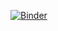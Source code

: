 [![Binder](https://mybinder.org/badge_logo.svg)](https://mybinder.org/v2/gh/RoaldSchuring/Modeling-Football-Aging-Curves/blob/master/aging_curves_interactive_visualization.ipynb/be72757f4e8fa1fe667db3e7cd50b75886a29e50?filepath=aging_curves_interactive_visualization.ipynb)
